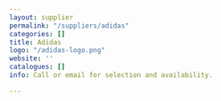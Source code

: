 ```yaml
---
layout: supplier
permalink: "/suppliers/adidas"
categories: []
title: Adidas
logo: "/adidas-logo.png"
website: ''
catalogues: []
info: Call or email for selection and availability.

---
```

